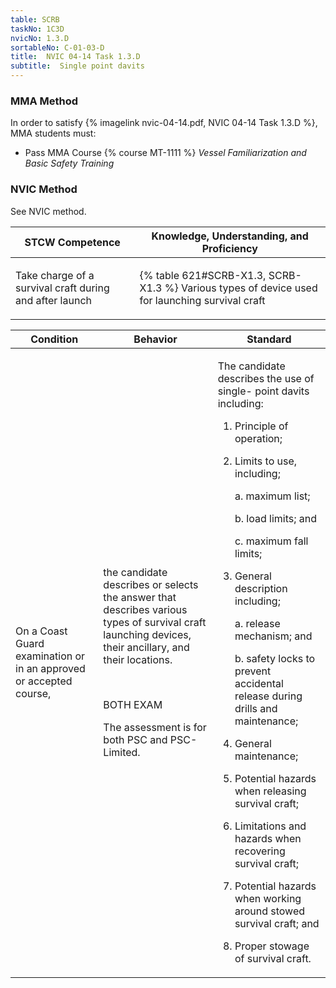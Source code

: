 ```yaml
---
table: SCRB
taskNo: 1C3D
nvicNo: 1.3.D 
sortableNo: C-01-03-D
title:  NVIC 04-14 Task 1.3.D
subtitle:  Single point davits
---
```



### MMA Method

In order to satisfy  {% imagelink nvic-04-14.pdf, NVIC 04-14 Task 1.3.D %}, MMA students must:

* Pass MMA Course {% course MT-1111 %}  *Vessel Familiarization and Basic Safety Training*


### NVIC Method

<a onclick="togglevisibility('nvic_methods')" >See NVIC method.</a>

<div id='nvic_methods' class='hide'>

<table>
<thead>
<tr>
<th class='forty'> STCW Competence </th>
<th class='sixty'> Knowledge, Understanding, and Proficiency </th>
</tr>
</thead>




<tbody>
<tr><td markdown='1'>

Take charge of a survival craft during and after launch

</td><td markdown='1'>

{% table 621#SCRB-X1.3, SCRB-X1.3 %} Various types of device used for launching survival craft

</td></tr>


</tbody>
</table>


<table>
<thead>
<tr><th class='twenty'>  Condition </th><th class='twenty'> Behavior </th><th  class='sixty'>Standard </th></tr>
</thead>
<tbody >



<tr><td markdown='1'>

On a Coast Guard examination or in an approved or accepted course,

</td><td markdown='1'>

the candidate describes or selects the answer that describes various types of survival craft launching devices, their ancillary, and their locations.

<br>

<div class="tooltip" markdown='1'>

BOTH
EXAM

The assessment is for both PSC and PSC-Limited.

</div>


</td><td markdown='1'>

The candidate describes the use of single- point davits including:

1. Principle of operation;
2. Limits to use, including;

     a. maximum list;

     b. load limits; and 

     c. maximum fall limits;

3. General description including;

     a. release mechanism; and

     b. safety locks to prevent accidental release during drills and maintenance;

4. General maintenance;
5. Potential hazards when releasing survival craft;
6. Limitations and hazards when recovering survival craft;
7. Potential hazards when working around stowed survival craft; and 
8. Proper stowage of survival craft. 

</td></tr>
</tbody>
</table>
</div>
